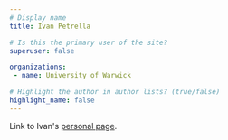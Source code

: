 ```yaml
---
# Display name
title: Ivan Petrella

# Is this the primary user of the site?
superuser: false

organizations:
 - name: University of Warwick

# Highlight the author in author lists? (true/false)
highlight_name: false
---
```

Link to Ivan's <a href="https://sites.google.com/a/ivanpetrella.com/www/" target="_blank" rel="noopener noreferrer"> personal page</a>.
